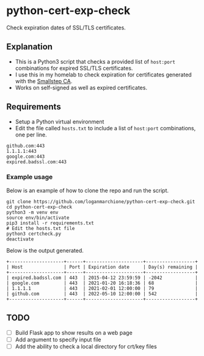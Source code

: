 # python-cert-exp-check

Check expiration dates of SSL/TLS certificates.

## Explanation

  - This is a Python3 script that checks a provided list of `host:port` combinations for expired SSL/TLS certificates.
  - I use this in my homelab to check expiration for certificates generated with the [Smallstep CA](https://smallstep.com/certificates/).
  - Works on self-signed as well as expired certificates.

## Requirements

  - Setup a Python virtual environment
  - Edit the file called `hosts.txt` to include a list of `host:port` combinations, one per line.
```
github.com:443
1.1.1.1:443
google.com:443
expired.badssl.com:443
```

### Example usage

Below is an example of how to clone the repo and run the script.
```
git clone https://github.com/loganmarchione/python-cert-exp-check.git
cd python-cert-exp-check
python3 -m venv env
source env/bin/activate 
pip3 install -r requirements.txt
# Edit the hosts.txt file
python3 certcheck.py
deactivate
```

Below is the output generated.
```
+--------------------+------+---------------------+------------------+
| Host               | Port | Expiration date     | Day(s) remaining |
+--------------------+------+---------------------+------------------+
| expired.badssl.com | 443  | 2015-04-12 23:59:59 | -2042            |
| google.com         | 443  | 2021-01-20 16:18:36 | 68               |
| 1.1.1.1            | 443  | 2021-02-01 12:00:00 | 79               |
| github.com         | 443  | 2022-05-10 12:00:00 | 542              |
+--------------------+------+---------------------+------------------+
```

## TODO
- [ ] Build Flask app to show results on a web page
- [ ] Add argument to specify input file
- [ ] Add the ability to check a local directory for crt/key files
